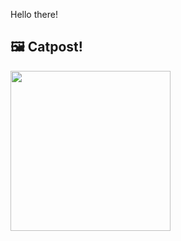 Hello there!



## 🖼️ Catpost!

<sub>
    <img src="https://cdn2.thecatapi.com/images/w7KAR-FAc.jpg" height="256">
</sub>

